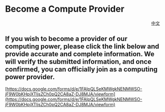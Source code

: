 # Become a Compute Provider

<p align="right"><a href="https://docs.node-x.xyz/chan-pin-shou-ce/nodehub/yun-suan-li-ti-gong-zhe">中文</a></p>

## If you wish to become a provider of our computing power, please click the link below and provide accurate and complete information. We will verify the submitted information, and once confirmed, you can officially join as a computing power provider.

[https://docs.google.com/forms/d/e/1FAIpQLSeKMWgkNENMWSO-jF9W0bKHpjXTljsZCh0pQ2CA8aZ-DJ8MJA/viewform](https://docs.google.com/forms/d/e/1FAIpQLSeKMWgkNENMWSO-jF9W0bKHpjXTljsZCh0pQ2CA8aZ-DJ8MJA/viewform)
